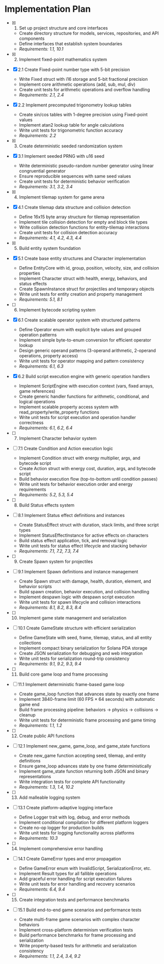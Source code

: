 # Implementation Plan

- [x] 1. Set up project structure and core interfaces

  - Create directory structure for models, services, repositories, and API components
  - Define interfaces that establish system boundaries
  - _Requirements: 1.1, 10.1_

- [x] 2. Implement fixed-point mathematics system
- [x] 2.1 Create Fixed-point number type with 5-bit precision

  - Write Fixed struct with i16 storage and 5-bit fractional precision
  - Implement core arithmetic operations (add, sub, mul, div)
  - Create unit tests for arithmetic operations and overflow handling
  - _Requirements: 2.1, 2.4_

- [x] 2.2 Implement precomputed trigonometry lookup tables

  - Create sin/cos tables with 1-degree precision using Fixed-point values
  - Implement atan2 lookup table for angle calculations
  - Write unit tests for trigonometric function accuracy
  - _Requirements: 2.2_

- [x] 3. Create deterministic seeded randomization system
- [x] 3.1 Implement seeded PRNG with u16 seed

  - Write deterministic pseudo-random number generator using linear congruential generator
  - Ensure reproducible sequences with same seed values
  - Create unit tests for deterministic behavior verification
  - _Requirements: 3.1, 3.2, 3.4_

- [x] 4. Implement tilemap system for game arena
- [x] 4.1 Create tilemap data structure and collision detection

  - Define 16x15 byte array structure for tilemap representation
  - Implement tile collision detection for empty and block tile types
  - Write collision detection functions for entity-tilemap interactions
  - Create unit tests for collision detection accuracy
  - _Requirements: 4.1, 4.2, 4.3, 4.4_

- [x] 5. Build entity system foundation
- [x] 5.1 Create base entity structures and Character implementation

  - Define EntityCore with id, group, position, velocity, size, and collision properties
  - Implement Character struct with health, energy, behaviors, and status effects
  - Create SpawnInstance struct for projectiles and temporary objects
  - Write unit tests for entity creation and property management
  - _Requirements: 5.1, 8.1_

- [ ] 6. Implement bytecode scripting system
- [x] 6.1 Create scalable operator system with structured patterns

  - Define Operator enum with explicit byte values and grouped operation patterns
  - Implement simple byte-to-enum conversion for efficient operator lookup
  - Design generic operand patterns (3-operand arithmetic, 2-operand operations, property access)
  - Write unit tests for operator mapping and pattern consistency
  - _Requirements: 6.1, 6.3_

- [x] 6.2 Build script execution engine with generic operation handlers

  - Implement ScriptEngine with execution context (vars, fixed arrays, game references)
  - Create generic handler functions for arithmetic, conditional, and logical operations
  - Implement scalable property access system with read_property/write_property functions
  - Write unit tests for script execution and operation handler correctness
  - _Requirements: 6.1, 6.2, 6.4_

- [ ] 7. Implement Character behavior system
- [ ] 7.1 Create Condition and Action execution logic

  - Implement Condition struct with energy multiplier, args, and bytecode script
  - Create Action struct with energy cost, duration, args, and bytecode script
  - Build behavior execution flow (top-to-bottom until condition passes)
  - Write unit tests for behavior execution order and energy requirements
  - _Requirements: 5.2, 5.3, 5.4_

- [ ] 8. Build Status effects system
- [ ] 8.1 Implement Status effect definitions and instances

  - Create StatusEffect struct with duration, stack limits, and three script types
  - Implement StatusEffectInstance for active effects on characters
  - Build status effect application, tick, and removal logic
  - Write unit tests for status effect lifecycle and stacking behavior
  - _Requirements: 7.1, 7.2, 7.3, 7.4_

- [ ] 9. Create Spawn system for projectiles
- [ ] 9.1 Implement Spawn definitions and instance management

  - Create Spawn struct with damage, health, duration, element, and behavior scripts
  - Build spawn creation, behavior execution, and collision handling
  - Implement despawn logic with despawn script execution
  - Write unit tests for spawn lifecycle and collision interactions
  - _Requirements: 8.1, 8.2, 8.3, 8.4_

- [ ] 10. Implement game state management and serialization
- [ ] 10.1 Create GameState structure with efficient serialization

  - Define GameState with seed, frame, tilemap, status, and all entity collections
  - Implement compact binary serialization for Solana PDA storage
  - Create JSON serialization for debugging and web integration
  - Write unit tests for serialization round-trip consistency
  - _Requirements: 9.1, 9.2, 9.3, 9.4_

- [ ] 11. Build core game loop and frame processing
- [ ] 11.1 Implement deterministic frame-based game loop

  - Create game_loop function that advances state by exactly one frame
  - Implement 3840-frame limit (60 FPS × 64 seconds) with automatic game end
  - Build frame processing pipeline: behaviors → physics → collisions → cleanup
  - Write unit tests for deterministic frame processing and game timing
  - _Requirements: 1.1, 1.2_

- [ ] 12. Create public API functions
- [ ] 12.1 Implement new_game, game_loop, and game_state functions

  - Create new_game function accepting seed, tilemap, and entity definitions
  - Ensure game_loop advances state by one frame deterministically
  - Implement game_state function returning both JSON and binary representations
  - Write integration tests for complete API functionality
  - _Requirements: 1.3, 1.4, 10.2_

- [ ] 13. Add malleable logging system
- [ ] 13.1 Create platform-adaptive logging interface

  - Define Logger trait with log, debug, and error methods
  - Implement conditional compilation for different platform loggers
  - Create no-op logger for production builds
  - Write unit tests for logging functionality across platforms
  - _Requirements: 10.3_

- [ ] 14. Implement comprehensive error handling
- [ ] 14.1 Create GameError types and error propagation

  - Define GameError enum with InvalidScript, SerializationError, etc.
  - Implement Result types for all fallible operations
  - Add graceful error handling for script execution failures
  - Write unit tests for error handling and recovery scenarios
  - _Requirements: 6.4, 9.4_

- [ ] 15. Create integration tests and performance benchmarks
- [ ] 15.1 Build end-to-end game scenarios and performance tests
  - Create multi-frame game scenarios with complex character behaviors
  - Implement cross-platform determinism verification tests
  - Build performance benchmarks for frame processing and serialization
  - Write property-based tests for arithmetic and serialization consistency
  - _Requirements: 1.1, 2.4, 3.4, 9.2_
